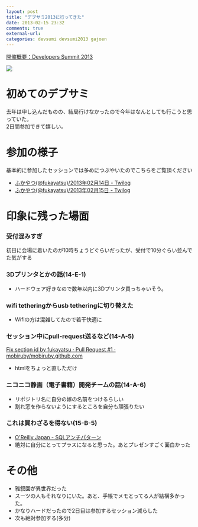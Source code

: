 ```yaml
---
layout: post
title: "デブサミ2013に行ってきた"
date: 2013-02-15 23:32
comments: true
external-url: 
categories: devsumi devsumi2013 gajoen
---
```


[開催概要：Developers Summit 2013](http://event.shoeisha.jp/detail/1/gaiyo)

![](https://lh3.googleusercontent.com/-mVkcuqHTS4I/UR1l-qWkKOI/AAAAAAAAK58/ZYwcIvnpcKc/s612/IMG_20130214_123955.jpg)


# 初めてのデブサミ
去年は申し込んだものの、結局行けなかったので今年はなんとしても行こうと思っていた。  
2日間参加できて嬉しい。


# 参加の様子
基本的に参加したセッションでは多めにつぶやいたのでこちらをご覧頂ください

- [ふかやつ(@fukayatsu)/2013年02月14日 - Twilog](http://twilog.org/fukayatsu/date-130214)
- [ふかやつ(@fukayatsu)/2013年02月15日 - Twilog](http://twilog.org/fukayatsu/date-130215)

# 印象に残った場面


### 受付混みすぎ
初日に会場に着いたのが10時ちょうどぐらいだったが、受付で10分ぐらい並んでた気がする

### 3Dプリンタとかの話(14-E-1)
- ハードウェア好きなので数年以内に3Dプリンタ買っちゃいそう。

### wifi tetheringからusb tetheringに切り替えた
- Wifiの方は混雑してたので若干快適に

### セッション中にpull-request送るなど(14-A-5)
[Fix section id by fukayatsu · Pull Request #1 · mobiruby/mobiruby.github.com](https://github.com/mobiruby/mobiruby.github.com/pull/1)

- htmlをちょっと直しただけ

### ニコニコ静画（電子書籍）開発チームの話(14-A-6)
- リポジトリ名に自分の嫁の名前をつけるらしい
- 割れ窓を作らないようにするところを自分も頑張りたい

### これは買わざるを得ない(15-B-5)

- [O'Reilly Japan - SQLアンチパターン](http://www.oreilly.co.jp/books/9784873115894/)
- 絶対に自分にとってプラスになると思った。あとプレゼンすごく面白かった

# その他

- 雅叙園が異世界だった
- スーツの人もそれなりにいた。あと、手帳でメモとってる人が結構多かった。
- かなりハードだったので2日目は参加するセッション減らした
- 次も絶対参加する(多分)
